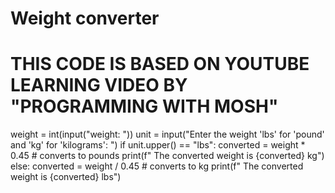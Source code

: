 
# Weight converter 
# THIS CODE IS BASED ON YOUTUBE LEARNING VIDEO BY "PROGRAMMING WITH MOSH" 
weight = int(input("weight: "))
unit = input("Enter the weight 'lbs' for 'pound' and 'kg' for 'kilograms': ")
if unit.upper() == "lbs":
    converted = weight * 0.45  # converts to pounds
    print(f" The converted weight is {converted} kg")
else:
    converted = weight / 0.45  # converts to kg
    print(f" The converted weight is {converted} lbs")
